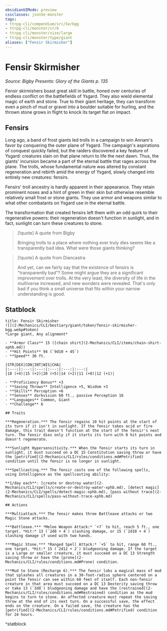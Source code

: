 ```yaml
---
obsidianUIMode: preview
cssclasses: json5e-monster
tags:
- ttrpg-cli/compendium/src/5e/bgg
- ttrpg-cli/monster/cr/6
- ttrpg-cli/monster/size/large
- ttrpg-cli/monster/type/giant
aliases: ["Fensir Skirmisher"]
---
```

# Fensir Skirmisher
*Source: Bigby Presents: Glory of the Giants p. 135*  


Fensir skirmishers boast great skill in battle, honed over centuries of endless conflict on the battlefields of Ysgard. They also wield elemental magic of earth and stone. True to their giant heritage, they can transform even a pinch of mud or gravel into a boulder suitable for hurling, and the thrown stone grows in flight to knock its target flat on impact.

## Fensirs

Long ago, a band of frost giants led trolls in a campaign to win Annam's favor by conquering the outer plane of Ysgard. The campaign's aspirations of conquest quickly failed, but the raiders discovered a key feature of Ysgard: creatures slain on that plane return to life the next dawn. Thus, the giants' incursion became a part of the eternal battle that rages across the plane. The trolls, whose fundamental nature was altered by constant regeneration and rebirth amid the energy of Ysgard, slowly changed into entirely new creatures: fensirs.

Fensirs' troll ancestry is hardly apparent in their appearance. They retain prominent noses and a hint of green in their skin but otherwise resemble relatively small frost or stone giants. They use armor and weapons similar to what other combatants on Ysgard use in the eternal battle.

The transformation that created fensirs left them with an odd quirk to their regenerative powers: their regeneration doesn't function in sunlight, and in fact, sunlight can turn these creatures to stone.

> [!quote] A quote from Bigby  
> 
> Bringing trolls to a place where nothing ever truly dies seems like a transparently bad idea. What were those giants thinking?

> [!quote] A quote from Diancastra  
> 
> And yet, can we fairly say that the existence of fensirs is "transparently bad"? Some might argue they are a significant improvement over trolls. At the very least, the diversity of life in the multiverse increased, and new wonders were revealed. That's only bad if you think a small universe that fits within your narrow understanding is good.


## Statblock

```ad-statblock
title: Fensir Skirmisher
![](2-Mechanics/CLI/bestiary/giant/token/fensir-skirmisher-bgg.webp#token)
*Large giant, Any alignment*

- **Armor Class** 15 ([chain shirt](2-Mechanics/CLI/items/chain-shirt-xphb.md))
- **Hit Points** 94 (`9d10 + 45`) 
- **Speed** 30 ft.

|STR|DEX|CON|INT|WIS|CHA|
|:---:|:---:|:---:|:---:|:---:|:---:|
|18 (+4)|15 (+2)|20 (+5)|14 (+2)|11 (+0)|12 (+1)|

- **Proficiency Bonus** +3
- **Saving Throws** Intelligence +5, Wisdom +3
- **Skills** Perception +6
- **Senses** darkvision 60 ft., passive Perception 16
- **Languages** Common, Giant
- **Challenge** 6

## Traits

***Regeneration.*** The fensir regains 10 hit points at the start of its turn if it isn't in sunlight. If the fensir takes acid or fire damage, this trait doesn't function at the start of the fensir's next turn. The fensir dies only if it starts its turn with 0 hit points and doesn't regenerate.

***Sunlight Hypersensitivity.*** When the fensir starts its turn in sunlight, it must succeed on a DC 15 Constitution saving throw or have the [petrified](2-Mechanics/CLI/rules/conditions.md#Petrified) condition until the fensir is no longer in sunlight.

***Spellcasting.*** The fensir casts one of the following spells, using Intelligence as the spellcasting ability:

**1/day each**: [create or destroy water](2-Mechanics/CLI/spells/create-or-destroy-water-xphb.md), [detect magic](2-Mechanics/CLI/spells/detect-magic-xphb.md), [pass without trace](2-Mechanics/CLI/spells/pass-without-trace-xphb.md)

## Actions

***Multiattack.*** The fensir makes three Battleaxe attacks or two Magic Stone attacks.

***Battleaxe.*** *Melee Weapon Attack:* `+7` to hit, reach 5 ft., one target. *Hit:* 13 (`2d8 + 4`) slashing damage, or 15 (`2d10 + 4`) slashing damage if used with two hands.

***Magic Stone.*** *Ranged Spell Attack:* `+5` to hit, range 60 ft., one target. *Hit:* 15 (`2d12 + 2`) bludgeoning damage. If the target is a Large or smaller creature, it must succeed on a DC 13 Strength saving throw or have the [prone](2-Mechanics/CLI/rules/conditions.md#Prone) condition.

***Mud to Stone (Recharge 6).*** The fensir lobs a magical mass of mud that splashes all creatures in a 30-foot-radius sphere centered on a point the fensir can see within 60 feet of itself. Each non-fensir creature in that area must succeed on a DC 13 Dexterity saving throw or take 13 (`3d8`) bludgeoning damage and have the [restrained](2-Mechanics/CLI/rules/conditions.md#Restrained) condition as the mud begins to turn to stone. An affected creature must repeat the saving throw at the end of its next turn. On a successful save, the effect ends on the creature. On a failed save, the creature has the [petrified](2-Mechanics/CLI/rules/conditions.md#Petrified) condition for 24 hours.
```
^statblock